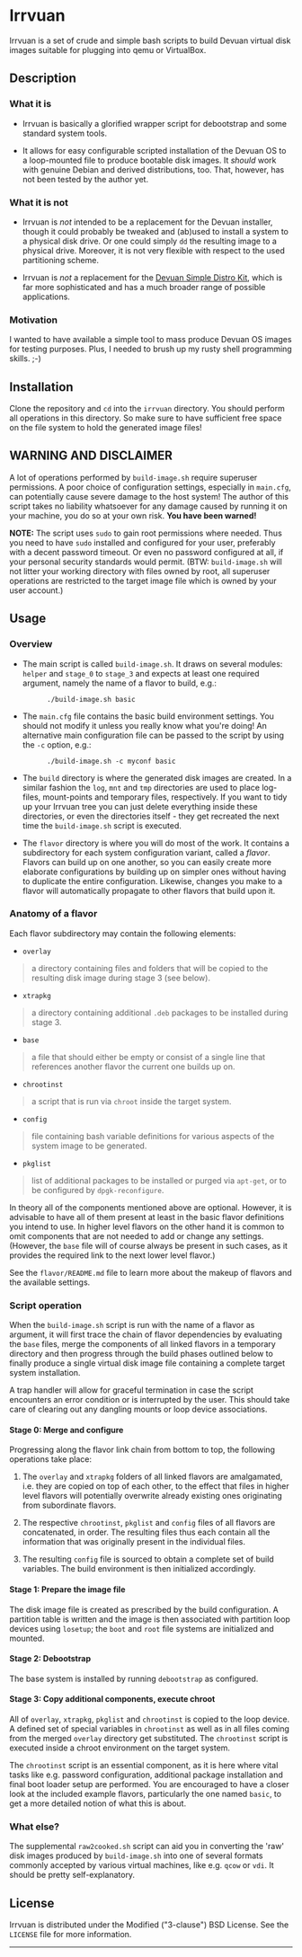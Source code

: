 # Irrvuan

Irrvuan is a set of crude and simple bash scripts to build Devuan
virtual disk images suitable for plugging into qemu or VirtualBox.


## Description

### What it is

* Irrvuan is basically a glorified wrapper script for debootstrap
  and some standard system tools.

* It allows for easy configurable scripted installation of the
  Devuan OS to a loop-mounted file to produce bootable disk images.
  It *should* work with genuine Debian and derived distributions,
  too. That, however, has not been tested by the author yet.

### What it is not

* Irrvuan is *not* intended to be a replacement for the Devuan
  installer, though it could probably be tweaked and (ab)used to
  install a system to a physical disk drive. Or one could simply
  `dd` the resulting image to a physical drive. Moreover, it is
  not very flexible with respect to the used partitioning scheme.

* Irrvuan is *not* a replacement for the
  [Devuan Simple Distro Kit](https://devuan.org/os/distro-kit),
  which is far more sophisticated and has a much broader range
  of possible applications.

### Motivation

I wanted to have available a simple tool to mass produce Devuan
OS images for testing purposes. Plus, I needed to brush up my
rusty shell programming skills. ;-)


## Installation

Clone the repository and `cd` into the `irrvuan` directory. You
should perform all operations in this directory. So make sure to
have sufficient free space on the file system to hold the
generated image files!


## WARNING AND DISCLAIMER

A lot of operations performed by `build-image.sh` require
superuser permissions. A poor choice of configuration settings,
especially in `main.cfg`, can potentially cause severe damage to
the host system! The author of this script takes no liability
whatsoever for any damage caused by running it on your machine,
you do so at your own risk. **You have been warned!**

**NOTE:** The script uses `sudo` to gain root permissions where
needed. Thus you need to have `sudo` installed and configured
for your user, preferably with a decent password timeout. Or even
no password configured at all, if your personal security standards
would permit. (BTW: `build-image.sh` will not litter your working
directory with files owned by root, all superuser operations are
restricted to the target image file which is owned by your user
account.)


## Usage

### Overview

* The main script is called `build-image.sh`. It draws on several
  modules: `helper` and `stage_0` to `stage_3` and expects at least
  one required argument, namely the name of a flavor to build, e.g.:

            ./build-image.sh basic

* The `main.cfg` file contains the basic build environment settings.
  You should not modify it unless you really know what you're doing!
  An alternative main configuration file can be passed to the script
  by using the `-c` option, e.g.:

            ./build-image.sh -c myconf basic

* The `build` directory is where the generated disk images are
  created. In a similar fashion the `log`, `mnt` and `tmp`
  directories are used to place log-files, mount-points and
  temporary files, respectively. If you want to tidy up your Irrvuan
  tree you can just delete everything inside these directories, or
  even the directories itself - they get recreated the next time
  the `build-image.sh` script is executed.

* The `flavor` directory is where you will do most of the work.
  It contains a subdirectory for each system configuration variant,
  called a *flavor*. Flavors can build up on one another, so you
  can easily create more elaborate configurations by building up on
  simpler ones without having to duplicate the entire configuration.
  Likewise, changes you make to a flavor will automatically propagate
  to other flavors that build upon it.

### Anatomy of a flavor

Each flavor subdirectory may contain the following elements:

* `overlay`
> a directory containing files and folders that will be copied
> to the resulting disk image during stage 3 (see below).

* `xtrapkg`
> a directory containing additional `.deb` packages to be
> installed during stage 3.

* `base`
> a file that should either be empty or consist of a single line
> that references another flavor the current one builds up on.

* `chrootinst`
> a script that is run via `chroot` inside the target system.

* `config`
> file containing bash variable definitions for various aspects
> of the system image to be generated.

* `pkglist`
> list of additional packages to be installed or purged via
> `apt-get`, or to be configured by `dpgk-reconfigure`.

In theory all of the components mentioned above are optional.
However, it is advisable to have all of them present at least in
the basic flavor definitions you intend to use. In higher level
flavors on the other hand it is common to omit components that
are not needed to add or change any settings. (However, the
`base` file will of course always be present in such cases, as
it provides the required link to the next lower level flavor.)

See the `flavor/README.md` file to learn more about the makeup
of flavors and the available settings.

### Script operation

When the `build-image.sh` script is run with the name of a flavor
as argument, it will first trace the chain of flavor dependencies
by evaluating the `base` files, merge the components of all linked
flavors in a temporary directory and then progress through the
build phases outlined below to finally produce a single virtual
disk image file containing a complete target system installation.

A trap handler will allow for graceful termination in case the
script encounters an error condition or is interrupted by the user.
This should take care of clearing out any dangling mounts or loop
device associations.

#### Stage 0: Merge and configure

Progressing along the flavor link chain from bottom to top, the
following operations take place:

1. The `overlay` and `xtrapkg` folders of all linked flavors are
   amalgamated, i.e. they are copied on top of each other, to the
   effect that files in higher level flavors will potentially
   overwrite already existing ones originating from subordinate
   flavors.

2. The respective `chrootinst`, `pkglist` and `config` files of all
   flavors are concatenated, in order. The resulting files thus
   each contain all the information that was originally present in
   the individual files.

3. The resulting `config` file is sourced to obtain a complete set
   of build variables. The build environment is then initialized
   accordingly.

#### Stage 1: Prepare the image file

The disk image file is created as prescribed by the build
configuration. A partition table is written and the image is then
associated with partition loop devices using `losetup`; the `boot`
and `root` file systems are initialized and mounted.

#### Stage 2: Debootstrap

The base system is installed by running `debootstrap` as configured.

#### Stage 3: Copy additional components, execute chroot

All of `overlay`, `xtrapkg`, `pkglist` and `chrootinst` is copied to
the loop device. A defined set of special variables in `chrootinst`
as well as in all files coming from the merged `overlay` directory
get substituted.  The `chrootinst` script is executed inside a chroot
environment on the target system.

The `chrootinst` script is an essential component, as it is here
where vital tasks like e.g. password configuration, additional
package installation and final boot loader setup are performed.
You are encouraged to have a closer look at the included example
flavors, particularly the one named `basic`, to get a more detailed
notion of what this is about.


### What else?

The supplemental `raw2cooked.sh` script can aid you in converting
the 'raw' disk images produced by `build-image.sh` into one of several
formats commonly accepted by various virtual machines, like e.g.
`qcow` or `vdi`. It should be pretty self-explanatory.


## License

Irrvuan is distributed under the Modified ("3-clause") BSD License.
See the `LICENSE` file for more information.


------------------------------------------------------------------------
